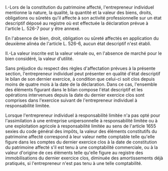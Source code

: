 I.-Lors de la constitution du patrimoine affecté, l'entrepreneur individuel mentionne la nature, la qualité, la quantité et la valeur des biens, droits, obligations ou sûretés qu'il affecte à son activité professionnelle sur un état descriptif déposé au registre où est effectuée la déclaration prévue à l'article L. 526-7 pour y être annexé.


En l'absence de bien, droit, obligation ou sûreté affectés en application du deuxième alinéa de l'article L. 526-6, aucun état descriptif n'est établi.


II.-La valeur inscrite est la valeur vénale ou, en l'absence de marché pour le bien considéré, la valeur d'utilité.


Sans préjudice du respect des règles d'affectation prévues à la présente section, l'entrepreneur individuel peut présenter en qualité d'état descriptif le bilan de son dernier exercice, à condition que celui-ci soit clos depuis moins de quatre mois à la date de la déclaration. Dans ce cas, l'ensemble des éléments figurant dans le bilan compose l'état descriptif et les opérations intervenues depuis la date du dernier exercice clos sont comprises dans l'exercice suivant de l'entrepreneur individuel à responsabilité limitée.


Lorsque l'entrepreneur individuel à responsabilité limitée n'a pas opté pour l'assimilation à une entreprise unipersonnelle à responsabilité limitée ou à une exploitation agricole à responsabilité limitée au sens de l'article 1655 sexies du code général des impôts, la valeur des éléments constitutifs du patrimoine affecté correspond à leur valeur nette comptable telle qu'elle figure dans les comptes du dernier exercice clos à la date de constitution du patrimoine affecté s'il est tenu à une comptabilité commerciale, ou à la valeur d'origine de ces éléments telle qu'elle figure au registre des immobilisations du dernier exercice clos, diminuée des amortissements déjà pratiqués, si l'entrepreneur n'est pas tenu à une telle comptabilité.

